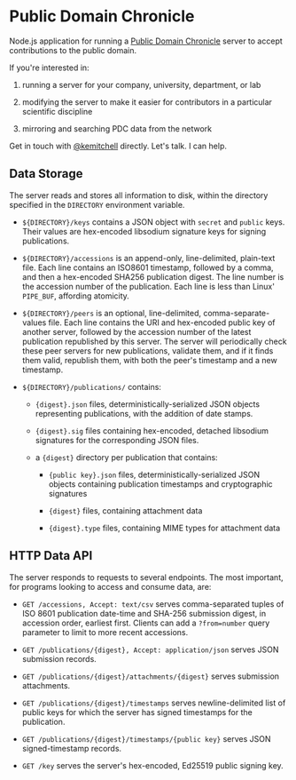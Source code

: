 # Public Domain Chronicle

Node.js application for running a [Public Domain Chronicle](https://publicdomainchronicle.org) server to accept contributions to the public domain.

If you're interested in:

1. running a server for your company, university, department, or lab

2. modifying the server to make it easier for contributors in a particular scientific discipline

3. mirroring and searching PDC data from the network

Get in touch with [@kemitchell](https://kemitchell.com) directly.  Let's talk.  I can help.

## Data Storage

The server reads and stores all information to disk, within the directory specified in the `DIRECTORY` environment variable.

- `${DIRECTORY}/keys` contains a JSON object with `secret` and `public` keys.  Their values are hex-encoded libsodium signature keys for signing publications.

- `${DIRECTORY}/accessions` is an append-only, line-delimited, plain-text file.  Each line contains an ISO8601 timestamp, followed by a comma, and then a hex-encoded SHA256 publication digest.  The line number is the accession number of the publication.  Each line is less than Linux' `PIPE_BUF`, affording atomicity.

- `${DIRECTORY}/peers` is an optional, line-delimited, comma-separate-values file.  Each line contains the URI and hex-encoded public key of another server, followed by the accession number of the latest publication republished by this server.  The server will periodically check these peer servers for new publications, validate them, and if it finds them valid, republish them, with both the peer's timestamp and a new timestamp.

- `${DIRECTORY}/publications/` contains:

  - `{digest}.json` files, deterministically-serialized JSON objects representing publications, with the addition of date stamps.

  - `{digest}.sig` files containing hex-encoded, detached libsodium signatures for the corresponding JSON files.

  - a `{digest}` directory per publication that contains:

    - `{public key}.json` files, deterministically-serialized JSON objects containing publication timestamps and cryptographic signatures

    - `{digest}` files, containing attachment data

    - `{digest}.type` files, containing MIME types for attachment data

## HTTP Data API

The server responds to requests to several endpoints.  The most important, for programs looking to access and consume data, are:

- `GET /accessions, Accept: text/csv` serves comma-separated tuples of ISO 8601 publication date-time and SHA-256 submission digest, in accession order, earliest first.  Clients can add a `?from=number` query parameter to limit to more recent accessions.

- `GET /publications/{digest}, Accept: application/json` serves JSON submission records.

- `GET /publications/{digest}/attachments/{digest}` serves submission attachments.

- `GET /publications/{digest}/timestamps` serves newline-delimited list of public keys for which the server has signed timestamps for the publication.

- `GET /publications/{digest}/timestamps/{public key}` serves JSON signed-timestamp records.

- `GET /key` serves the server's hex-encoded, Ed25519 public signing key.
